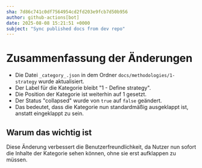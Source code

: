```yaml
---
sha: 7d86c741c0df7564954cd2fd203e9fcb7d50b956
author: github-actions[bot]
date: 2025-08-08 15:21:51 +0000
subject: "Sync published docs from dev repo"
---
```


  # Zusammenfassung der Änderungen

- Die Datei `_category_.json` in dem Ordner `docs/methodologies/1-strategy` wurde aktualisiert.
- Der Label für die Kategorie bleibt "1 - Define strategy".
- Die Position der Kategorie ist weiterhin auf 1 gesetzt.
- Der Status "collapsed" wurde von `true` auf `false` geändert.
- Das bedeutet, dass die Kategorie nun standardmäßig ausgeklappt ist, anstatt eingeklappt zu sein.

## Warum das wichtig ist

Diese Änderung verbessert die Benutzerfreundlichkeit, da Nutzer nun sofort die Inhalte der Kategorie sehen können, ohne sie erst aufklappen zu müssen.
